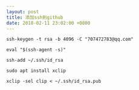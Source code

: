 ```yaml
---
layout: post
title: 添加ssh到github
date: 2018-02-11 23:02:00 +0800
---
```


`ssh-keygen -t rsa -b 4096 -C "707472783@qq.com"`

`eval "$(ssh-agent -s)"`

`ssh-add ~/.ssh/id_rsa`

`sudo apt install xclip`

`xclip -sel clip < ~/.ssh/id_rsa.pub`
